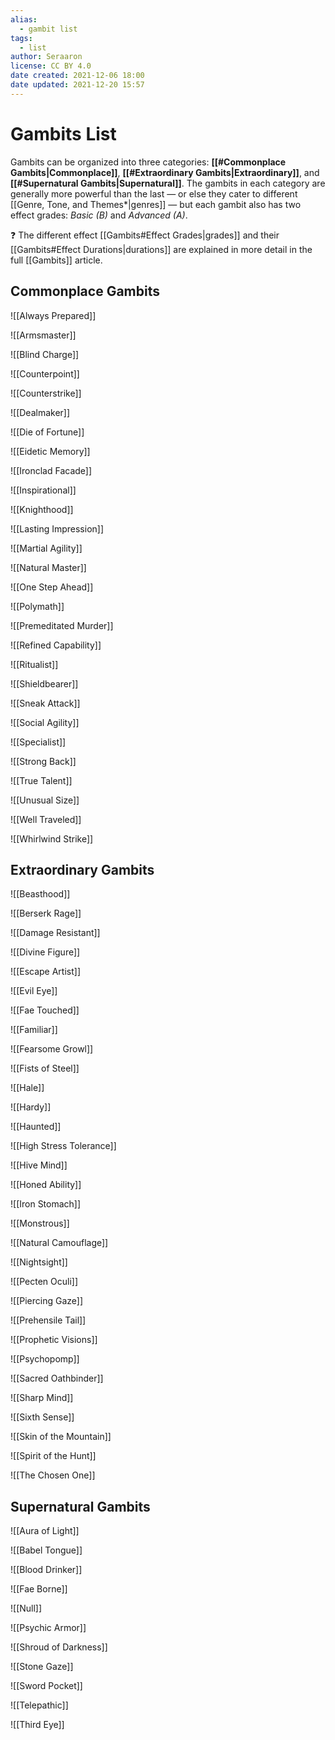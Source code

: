 ```yaml
---
alias:
  - gambit list
tags:
  - list
author: Seraaron
license: CC BY 4.0
date created: 2021-12-06 18:00
date updated: 2021-12-20 15:57
---
```


# Gambits List

Gambits can be organized into three categories: **[[#Commonplace Gambits|Commonplace]]**, **[[#Extraordinary Gambits|Extraordinary]]**, and **[[#Supernatural Gambits|Supernatural]]**. The gambits in each category are generally more powerful than the last — or else they cater to different [[Genre, Tone, and Themes*|genres]] — but each gambit also has two effect grades: _Basic (B)_ and _Advanced (A)_. 

❓ The different effect [[Gambits#Effect Grades|grades]] and their [[Gambits#Effect Durations|durations]] are explained in more detail in the full [[Gambits]] article.

## Commonplace Gambits

![[Always Prepared]]

![[Armsmaster]]

![[Blind Charge]]

![[Counterpoint]]

![[Counterstrike]]

![[Dealmaker]]

![[Die of Fortune]]

![[Eidetic Memory]]


![[Ironclad Facade]]

![[Inspirational]]

![[Knighthood]]

![[Lasting Impression]]

![[Martial Agility]]

![[Natural Master]]

![[One Step Ahead]]

![[Polymath]]

![[Premeditated Murder]]

![[Refined Capability]]

![[Ritualist]]

![[Shieldbearer]]

![[Sneak Attack]]

![[Social Agility]]

![[Specialist]]

![[Strong Back]]

![[True Talent]]

![[Unusual Size]]

![[Well Traveled]]

![[Whirlwind Strike]]

## Extraordinary Gambits

![[Beasthood]]

![[Berserk Rage]]

![[Damage Resistant]]

![[Divine Figure]]

![[Escape Artist]]

![[Evil Eye]]

![[Fae Touched]]

![[Familiar]]

![[Fearsome Growl]]

![[Fists of Steel]]

![[Hale]]

![[Hardy]]

![[Haunted]]

![[High Stress Tolerance]]

![[Hive Mind]]

![[Honed Ability]]

![[Iron Stomach]]

![[Monstrous]]

![[Natural Camouflage]]

![[Nightsight]]

![[Pecten Oculi]]

![[Piercing Gaze]]

![[Prehensile Tail]]

![[Prophetic Visions]]

![[Psychopomp]]

![[Sacred Oathbinder]]

![[Sharp Mind]]

![[Sixth Sense]]

![[Skin of the Mountain]]

![[Spirit of the Hunt]]

![[The Chosen One]]

## Supernatural Gambits

![[Aura of Light]]

![[Babel Tongue]]

![[Blood Drinker]]

![[Fae Borne]]

![[Null]]

![[Psychic Armor]]

![[Shroud of Darkness]]

![[Stone Gaze]]

![[Sword Pocket]]

![[Telepathic]]

![[Third Eye]]
